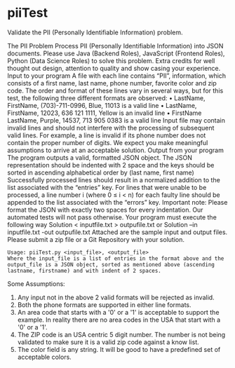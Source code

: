 # piiTest
Validate the PII (Personally Identifiable Information) problem.

The PII Problem 
Process PII (Personally Identifiable Information) into JSON documents. Please use Java (Backend Roles), JavaScript (Frontend Roles), Python (Data Science Roles) to solve this problem. Extra credits for well thought out design, attention to quality and show casing your experience.
Input to your program 
A file with each line contains “PII”, information, which consists of a first name, last name, phone number, favorite color and zip code. The order and format of these lines vary in several ways, but for this test, the following three different formats are observed: 
	•	LastName, FirstName, (703)-711-0996, Blue, 11013 is a valid line
	•	LastName, FirstName, 12023, 636 121 1111, Yellow is an invalid line
	•	FirstName LastName, Purple, 14537, 713 905 0383 is a valid line
Input file may contain invalid lines and should not interfere with the processing of subsequent valid lines. For example, a line is invalid if its phone number does not contain the proper number of digits. We expect you make meaningful assumptions to arrive at an acceptable solution. 
Output from your program 
The program outputs a valid, formatted JSON object. The JSON representation should be indented with 2 space and the keys should be sorted in ascending alphabetical order by (last name, first name) 
Successfully processed lines should result in a normalized addition to the list associated with the “entries” key. For lines that were unable to be processed, a line number i (where 0 ≤ i < n) for each faulty line should be appended to the list associated with the “errors” key. 
Important note: Please format the JSON with exactly two spaces for every indentation. Our automated tests will not pass otherwise. Your program must execute the following way 
Solution < inputfile.txt > outpufile.txt or Solution –in inputfile.txt -out outpufile.txt Attached are the sample input and output files. Please submit a zip file or a Git Repository with your solution. 

    Usage: piiTest.py <input_file>, <output_file>
    Where the input_file is a list of entries in the format above and the output_file is a JSON object, sorted as mentioned above (ascending lastname, firstname) and with indent of 2 spaces.

Some Assumptions:
1. Any input not in the above 2 valid formats will be rejected as invalid.
2. Both the phone formats are supported in either line formats.
3. An area code that starts with a '0' or a '1' is acceptable to support the example. In reality there are no area codes in the USA that start with a '0' or a '1'.
4. The ZIP code is an USA centric 5 digit number. The number is not being validated to make sure it is a valid zip code against a know list.
5. The color field is any string. It will be good to have a predefined set of acceptable colors.
